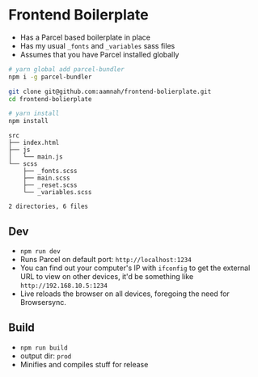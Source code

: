 # Frontend Boilerplate

- Has a Parcel based boilerplate in place
- Has my usual `_fonts` and `_variables` sass files
- Assumes that you have Parcel installed globally

```bash
# yarn global add parcel-bundler
npm i -g parcel-bundler

git clone git@github.com:aamnah/frontend-bolierplate.git
cd frontend-bolierplate

# yarn install
npm install
```

```
src
├── index.html
├── js
│   └── main.js
└── scss
    ├── _fonts.scss
    ├── main.scss
    ├── _reset.scss
    └── _variables.scss

2 directories, 6 files
```

## Dev
- `npm run dev`
- Runs Parcel on default port: `http://localhost:1234`
- You can find out your computer's IP with `ifconfig` to get the external URL to view on other devices, it'd be something like `http://192.168.10.5:1234`
- Live reloads the browser on all devices, foregoing the need for Browsersync.

## Build
- `npm run build`
- output dir: `prod`
- Minifies and compiles stuff for release
